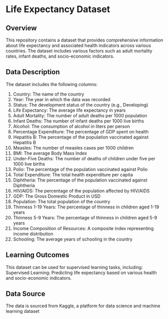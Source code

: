 # Life Expectancy Dataset
## Overview
This repository contains a dataset that provides comprehensive information about life expectancy and associated health indicators across various countries. 
The dataset includes various factors such as adult mortality rates, infant deaths, and socio-economic indicators.

## Data Description
The dataset includes the following columns:

1. Country: The name of the country
2. Year: The year in which the data was recorded
3. Status: The development status of the country (e.g., Developing)
4. Life Expectancy: The average life expectancy in years
5. Adult Mortality: The number of adult deaths per 1000 population
6. Infant Deaths: The number of infant deaths per 1000 live births
7. Alcohol: The consumption of alcohol in liters per person
8. Percentage Expenditure: The percentage of GDP spent on health
9. Hepatitis B: The percentage of the population vaccinated against Hepatitis B
10. Measles: The number of measles cases per 1000 children
11. BMI: The average Body Mass Index
12. Under-Five Deaths: The number of deaths of children under five per 1000 live births
13. Polio: The percentage of the population vaccinated against Polio
14. Total Expenditure: The total health expenditure per capita
15. Diphtheria: The percentage of the population vaccinated against Diphtheria
16. HIV/AIDS: The percentage of the population affected by HIV/AIDS
17. GDP: The Gross Domestic Product in USD
18. Population: The total population of the country
19. Thinness 1-19 Years: The percentage of thinness in children aged 1-19 years
20. Thinness 5-9 Years: The percentage of thinness in children aged 5-9 years
21. Income Composition of Resources: A composite index representing income distribution
22. Schooling: The average years of schooling in the country

## Learning Outcomes
This dataset can be used for supervised  learning tasks, including:
Supervised Learning: Predicting life expectancy based on various health and socio-economic indicators.

## Data Source
The data is sourced from Kaggle, a platform for data science and machine learning dataset
